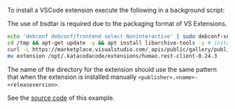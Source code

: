 To install a VSCode extension execute the following in a background script:

The use of bsdtar is required due to the packaging format of VS Extensions.

```sh
echo 'debconf debconf/frontend select Noninteractive' | sudo debconf-set-selections
cd /tmp && apt-get update -y && apt install libarchive-tools -y # install bsdtar
curl -L https://marketplace.visualstudio.com/_apis/public/gallery/publishers/humao/vsextensions/rest-client/0.24.3/vspackage | bsdtar -xvf - extension
mv extension /opt/.katacodacode/extensions/humao.rest-client-0.24.3
```

The name of the directory for the extension should use the same pattern that when the extension is installed manually `<publisher>.<name>-<releaseversion>`.

See the [source code](https://github.com/katacoda/scenario-examples/tree/main/vscode-extensions) of this example.

